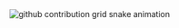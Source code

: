 <picture>
  <source media="(prefers-color-scheme: dark)" srcset="https://raw.githubusercontent.com/jotapemr/jotapemr/output/github-contribution-grid-snake-dark.svg">
  <img alt="github contribution grid snake animation" src="https://raw.githubusercontent.com/jotapemr/jotapemr/output/github-contribution-grid-snake.svg">
</picture>
